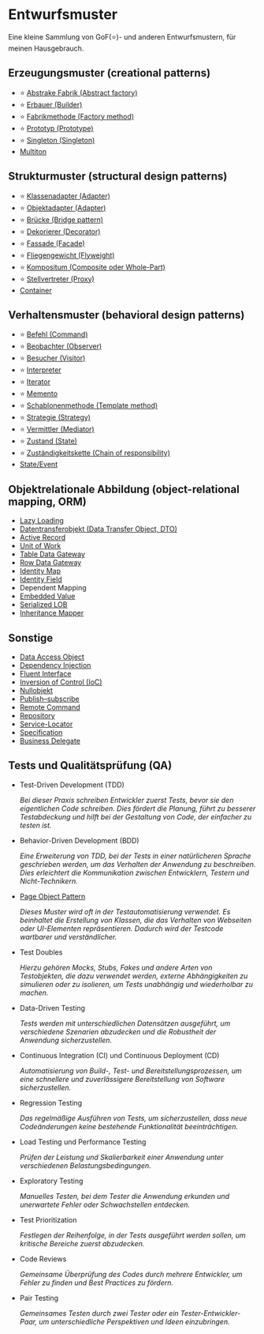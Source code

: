 # Entwurfsmuster
Eine kleine Sammlung von GoF(⭐️)- und anderen Entwurfsmustern, für meinen Hausgebrauch.

## Erzeugungsmuster (creational patterns)
- ⭐️ [Abstrake Fabrik (Abstract factory)](patterns/src/main/java/io/github/andichrist/creational/abstractFactory)
- ⭐️ [Erbauer (Builder)](patterns/src/main/java/io/github/andichrist/creational/builder)
- ⭐️ [Fabrikmethode (Factory method)](patterns/src/main/java/io/github/andichrist/creational/factory)
- ⭐️ [Prototyp (Prototype)](patterns/src/main/java/io/github/andichrist/creational/prototype)
- ⭐️ [Singleton (Singleton)](patterns/src/main/java/io/github/andichrist/creational/singleton)
- [Multiton](patterns/src/main/java/io/github/andichrist/creational/multiton)

## Strukturmuster (structural design patterns)
- ⭐️ [Klassenadapter (Adapter)](patterns/src/main/java/io/github/andichrist/structural/adapter)
- ⭐️ [Objektadapter (Adapter)](patterns/src/main/java/io/github/andichrist/structural/adapter2)
- ⭐️ [Brücke (Bridge pattern)](patterns/src/main/java/io/github/andichrist/structural/bridge)
- ⭐️ [Dekorierer (Decorator)](patterns/src/main/java/io/github/andichrist/structural/decorator)
- ⭐️ [Fassade (Facade)](patterns/src/main/java/io/github/andichrist/structural/facade)
- ⭐️ [Fliegengewicht (Flyweight)](patterns/src/main/java/io/github/andichrist/structural/flyweight)
- ⭐️ [Kompositum (Composite oder Whole-Part)](patterns/src/main/java/io/github/andichrist/structural/composite)
- ⭐️ [Stellvertreter (Proxy)](patterns/src/main/java/io/github/andichrist/structural/proxy)
- [Container](patterns/src/main/java/io/github/andichrist/structural/container)

## Verhaltensmuster (behavioral design patterns)
- ⭐️ [Befehl (Command)](patterns/src/main/java/io/github/andichrist/behavioral/command)
- ⭐️ [Beobachter (Observer)](patterns/src/main/java/io/github/andichrist/behavioral/observer)
- ⭐️ [Besucher (Visitor)](patterns/src/main/java/io/github/andichrist/behavioral/visitor)
- ⭐️ [Interpreter](patterns/src/main/java/io/github/andichrist/behavioral/interpreter)
- ⭐️ [Iterator](patterns/src/main/java/io/github/andichrist/behavioral/iterator)
- ⭐️ [Memento](patterns/src/main/java/io/github/andichrist/behavioral/memento)
- ⭐️ [Schablonenmethode (Template method)](patterns/src/main/java/io/github/andichrist/behavioral/templateMethod)
- ⭐️ [Strategie (Strategy)](patterns/src/main/java/io/github/andichrist/behavioral/strategy)
- ⭐️ [Vermittler (Mediator)](patterns/src/main/java/io/github/andichrist/behavioral/mediator)
- ⭐️ [Zustand (State)](patterns/src/main/java/io/github/andichrist/behavioral/state)
- ⭐️ [Zuständigkeitskette (Chain of responsibility)](patterns/src/main/java/io/github/andichrist/behavioral/chainOfResponsibility)
- [State/Event](patterns/src/main/java/io/github/andichrist/behavioral/stateEvent)

## Objektrelationale Abbildung (object-relational mapping, ORM)
- [Lazy Loading](patterns/src/main/java/io/github/andichrist/objectRelationalMapping/lazyLoading)
- [Datentransferobjekt (Data Transfer Object, DTO)](patterns/src/main/java/io/github/andichrist/objectRelationalMapping/dataTransferObject)
- [Active Record](patterns/src/main/java/io/github/andichrist/objectRelationalMapping/activeRecord)
- [Unit of Work](patterns/src/main/java/io/github/andichrist/objectRelationalMapping/unitOfWork)
- [Table Data Gateway](patterns/src/main/java/io/github/andichrist/objectRelationalMapping/tableDataGateway)
- [Row Data Gateway](patterns/src/main/java/io/github/andichrist/objectRelationalMapping/rowDataGateway)
- [Identity Map](patterns/src/main/java/io/github/andichrist/objectRelationalMapping/identityMap)
- [Identity Field](patterns/src/main/java/io/github/andichrist/objectRelationalMapping/identityField)
- Dependent Mapping
- [Embedded Value](patterns/src/main/java/io/github/andichrist/objectRelationalMapping/embeddedValue)
- [Serialized LOB](patterns/src/main/java/io/github/andichrist/objectRelationalMapping/serializedLOB)
- [Inheritance Mapper](patterns/src/main/java/io/github/andichrist/objectRelationalMapping/inheritanceMapper)

## Sonstige
- [Data Access Object](patterns/src/main/java/io/github/andichrist/other/dataAccessObject)
- [Dependency Injection](patterns/src/main/java/io/github/andichrist/other/dependencyInjection)
- [Fluent Interface](patterns/src/main/java/io/github/andichrist/other/fluentInterface)
- [Inversion of Control (IoC)](patterns/src/main/java/io/github/andichrist/other/inversionOfControl)
- [Nullobjekt](patterns/src/main/java/io/github/andichrist/other/nullObject)
- [Publish–subscribe](patterns/src/main/java/io/github/andichrist/other/observerObservable)
- [Remote Command](patterns/src/main/java/io/github/andichrist/other/remoteCommand)
- [Repository](patterns/src/main/java/io/github/andichrist/other/repository)
- [Service-Locator](patterns/src/main/java/io/github/andichrist/other/serviceLocator)
- [Specification](patterns/src/main/java/io/github/andichrist/other/specification)
- [Business Delegate](patterns/src/main/java/io/github/andichrist/other/businessDelegate)

## Tests und Qualitätsprüfung (QA)

- Test-Driven Development (TDD)
  
    _Bei dieser Praxis schreiben Entwickler zuerst Tests, bevor sie den eigentlichen Code schreiben. Dies fördert die Planung, führt zu besserer Testabdeckung und hilft bei der Gestaltung von Code, der einfacher zu testen ist._

- Behavior-Driven Development (BDD)

    _Eine Erweiterung von TDD, bei der Tests in einer natürlicheren Sprache geschrieben werden, um das Verhalten der Anwendung zu beschreiben. Dies erleichtert die Kommunikation zwischen Entwicklern, Testern und Nicht-Technikern._

- [Page Object Pattern](patterns/src/main/java/io/github/andichrist/testing/pageObject)

    _Dieses Muster wird oft in der Testautomatisierung verwendet. Es beinhaltet die Erstellung von Klassen, die das Verhalten von Webseiten oder UI-Elementen repräsentieren. Dadurch wird der Testcode wartbarer und verständlicher._

- Test Doubles

    _Hierzu gehören Mocks, Stubs, Fakes und andere Arten von Testobjekten, die dazu verwendet werden, externe Abhängigkeiten zu simulieren oder zu isolieren, um Tests unabhängig und wiederholbar zu machen._

- Data-Driven Testing

    _Tests werden mit unterschiedlichen Datensätzen ausgeführt, um verschiedene Szenarien abzudecken und die Robustheit der Anwendung sicherzustellen._

- Continuous Integration (CI) und Continuous Deployment (CD)

    _Automatisierung von Build-, Test- und Bereitstellungsprozessen, um eine schnellere und zuverlässigere Bereitstellung von Software sicherzustellen._

- Regression Testing

    _Das regelmäßige Ausführen von Tests, um sicherzustellen, dass neue Codeänderungen keine bestehende Funktionalität beeinträchtigen._

- Load Testing und Performance Testing

    _Prüfen der Leistung und Skalierbarkeit einer Anwendung unter verschiedenen Belastungsbedingungen._

- Exploratory Testing

    _Manuelles Testen, bei dem Tester die Anwendung erkunden und unerwartete Fehler oder Schwachstellen entdecken._

- Test Prioritization

    _Festlegen der Reihenfolge, in der Tests ausgeführt werden sollen, um kritische Bereiche zuerst abzudecken._

- Code Reviews

    _Gemeinsame Überprüfung des Codes durch mehrere Entwickler, um Fehler zu finden und Best Practices zu fördern._

- Pair Testing

    _Gemeinsames Testen durch zwei Tester oder ein Tester-Entwickler-Paar, um unterschiedliche Perspektiven und Ideen einzubringen._
 
